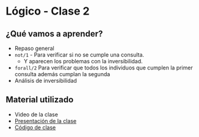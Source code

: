 # Lógico - Clase 2

## ¿Qué vamos a aprender?

* Repaso general
* `not/1` - Para verificar si no se cumple una consulta.
  * Y aparecen los problemas con la inversibilidad.
* `forall/2` Para verificar que todos los individuos que cumplen la primer consulta además cumplan la segunda
* Análisis de inversibilidad

## Material utilizado

* Video de la clase
* [Presentación de la clase](https://docs.google.com/presentation/d/1Z-8ti2UCTVJdDBU2fmjV0Bvy6bcoKXhtXdXolbxewFg)
* [Código de clase](https://github.com/pdep-st/seguimiento/blob/main/seguimiento/2023/logico/practica/clase2.pl)

